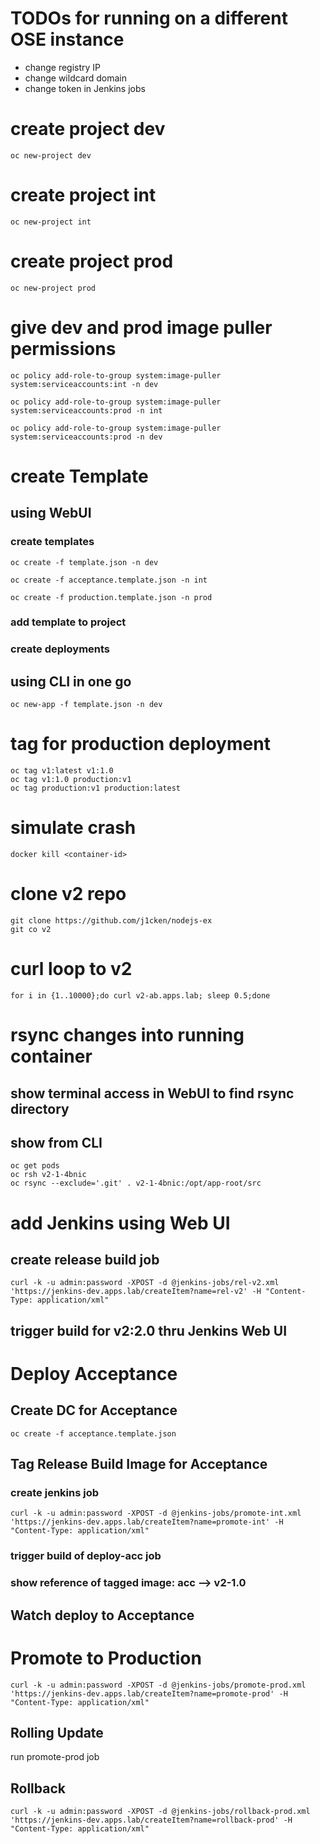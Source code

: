 # TODOs for running on a different OSE instance
* change registry IP
* change wildcard domain
* change token in Jenkins jobs

# create project dev
```
oc new-project dev
```

# create project int
```
oc new-project int
```

# create project prod
```
oc new-project prod
```

# give dev and prod image puller permissions
```
oc policy add-role-to-group system:image-puller system:serviceaccounts:int -n dev
```
```
oc policy add-role-to-group system:image-puller system:serviceaccounts:prod -n int
```
```
oc policy add-role-to-group system:image-puller system:serviceaccounts:prod -n dev
```

# create Template

## using WebUI
### create templates
```
oc create -f template.json -n dev
```
```
oc create -f acceptance.template.json -n int
```
```
oc create -f production.template.json -n prod
```
### add template to project
### create deployments

## using CLI in one go
```
oc new-app -f template.json -n dev
```

# tag for production deployment
```
oc tag v1:latest v1:1.0
oc tag v1:1.0 production:v1
oc tag production:v1 production:latest
```

# simulate crash
```
docker kill <container-id>
```

# clone v2 repo
```
git clone https://github.com/j1cken/nodejs-ex
git co v2
```

# curl loop to v2
```
for i in {1..10000};do curl v2-ab.apps.lab; sleep 0.5;done
```

# rsync changes into running container

## show terminal access in WebUI to find rsync directory

## show from CLI
```
oc get pods
oc rsh v2-1-4bnic
oc rsync --exclude='.git' . v2-1-4bnic:/opt/app-root/src
```

# add Jenkins using Web UI

## create release build job
```
curl -k -u admin:password -XPOST -d @jenkins-jobs/rel-v2.xml 'https://jenkins-dev.apps.lab/createItem?name=rel-v2' -H "Content-Type: application/xml"
```

## trigger build for v2:2.0 thru Jenkins Web UI

# Deploy Acceptance

## Create DC for Acceptance
```
oc create -f acceptance.template.json
```

## Tag Release Build Image for Acceptance

### create jenkins job
```
curl -k -u admin:password -XPOST -d @jenkins-jobs/promote-int.xml 'https://jenkins-dev.apps.lab/createItem?name=promote-int' -H "Content-Type: application/xml"
```

### trigger build of deploy-acc job

### show reference of tagged image: acc --> v2-1.0

## Watch deploy to Acceptance

# Promote to Production
```
curl -k -u admin:password -XPOST -d @jenkins-jobs/promote-prod.xml 'https://jenkins-dev.apps.lab/createItem?name=promote-prod' -H "Content-Type: application/xml"
```

## Rolling Update
run promote-prod job

## Rollback
```
curl -k -u admin:password -XPOST -d @jenkins-jobs/rollback-prod.xml 'https://jenkins-dev.apps.lab/createItem?name=rollback-prod' -H "Content-Type: application/xml"
```
